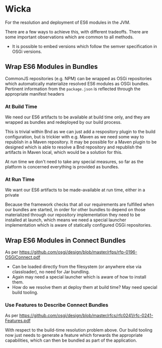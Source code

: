 # Wicka

For the resolution and deployment of ES6 modules in the JVM.

There are a few ways to achieve this, with different tradeoffs. There are some important observations which are common to all methods.

- It is possible to embed versions which follow the semver specification in OSGi versions.

## Wrap ES6 Modules in Bundles

CommonJS repositories (e.g. NPM) can be wrapped as OSGi repositories which automatically materialize resolved ES6 modules as OSGi bundles. Pertinent information from the `package.json` is reflected through the appropriate manifest headers

### At Build Time

We need our ES6 artifacts to be available at build time only, and they are wrapped as bundles and redeployed by our build process.

This is trivial within Bnd as we can just add a respository plugin to the build configuration, but is trickier with e.g. Maven as we need some way to republish in a Maven repository. It may be possible for a Maven plugin to be designed which is able to resolve a Bnd repository and republish the artifacts in Maven local, which would be a solution for this.

At run time we don't need to take any special measures, so far as the platform is concerned everything is provided as bundles.

### At Run Time

We want our ES6 artifacts to be made-available at run time, either in a private 

Because the framework checks that all our requirements are fulfilled when our bundles are started, in order for other bundles to depend on those materialized through our repository implementation they need to be installed at launch, which means we need a special launcher implementation which is aware of statically configured OSGi repositories.

## Wrap ES6 Modules in Connect Bundles

As per https://github.com/osgi/design/blob/master/rfps/rfp-0196-OSGiConnect.pdf

- Can be loaded directly from the filesystem (or anywhere else via classloader), no need for Jar bundling.
- Again may need a special launcher which is aware of how to install them.
- How do we resolve them at deploy them at build time? May need special build tooling.

### Use Features to Describe Connect Bundles

As per https://github.com/osgi/design/blob/master/rfcs/rfc0241/rfc-0241-Features.pdf

With respect to the build-time resolution problem above. Our build tooling now just needs to generate a feature which forwards the appropriate capabilities, which can then be bundled as part of the application.
